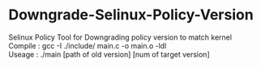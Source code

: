 # Downgrade-Selinux-Policy-Version
Selinux Policy Tool for Downgrading policy version to match kernel    
Compile : gcc -I ./include/  main.c  -o main.o -ldl    
Useage  : ./main [path of old version] [num of target version]



